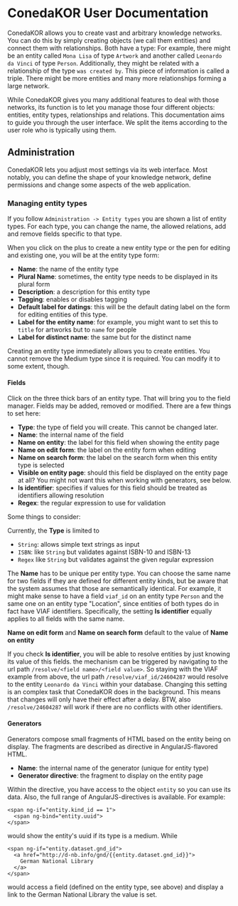 # ConedaKOR User Documentation

ConedaKOR allows you to create vast and arbitrary knowledge networks. You can do
this by simply creating objects (we call them entities) and connect them with
relationships. Both have a type: For example, there might be an entity called
`Mona Lisa` of type `Artwork` and another called `Leonardo da Vinci` of type
`Person`. Additionally, they might be related with a relationship of the type
`was created by`. This piece of information is called a triple. There might be
more entities and many more relationships forming a large network.

While ConedaKOR gives you many additional features to deal with those networks,
its function is to let you manage those four different objects: entities, entity
types, relationships and relations. This documentation aims to guide you through
the user interface. We split the items according to the user role who is
typically using them.

<!-- ## Searching, reading, exploring -->

<!-- ## Editing and relating -->

<!-- ## General features -->

## Administration

ConedaKOR lets you adjust most settings via its web interface. Most notably, you
can define the shape of your knowledge network, define permissions and change
some aspects of the web application.

### Managing entity types

If you follow `Administration -> Entity types` you are shown a list of entity
types. For each type, you can change the name, the allowed relations, add and
remove fields specific to that type.

When you click on the plus to create a new entity type or the pen for editing
and existing one, you will be at the entity type form:

* **Name**: the name of the entity type
* **Plural Name**: sometimes, the entity type needs to be displayed in its
  plural form
* **Description**: a description for this entity type
* **Tagging**: enables or disables tagging
* **Default label for datings**: this will be the default dating label on the
  form for editing entities of this type.
* **Label for the entity name**: for example, you might want to set this to
  `title` for artworks but to `name` for people
* **Label for distinct name**: the same but for the distinct name

Creating an entity type immediately allows you to create entities. You cannot
remove the Medium type since it is required. You can modify it to some extent,
though.

#### Fields

Click on the three thick bars of an entity type. That will bring you to the
field manager. Fields may be added, removed or modified. There are a few things
to set here:

* **Type**: the type of field you will create. This cannot be changed later.
* **Name**: the internal name of the field
* **Name on entity**: the label for this field when showing the entity page
* **Name on edit form**: the label on the entity form when editing
* **Name on search form**: the label on the search form when this entity type is
  selected
* **Visible on entity page**: should this field be displayed on the entity page
  at all? You might not want this when working with generators, see below.
* **Is identifier**: specifies if values for this field should be treated as
  identifiers allowing resolution
* **Regex**: the regular expression to use for validation

Some things to consider:

Currently, the **Type** is limited to

* `String`: allows simple text strings as input
* `ISBN`: like `String` but validates against ISBN-10 and ISBN-13
* `Regex` like `String` but validates against the given regular expression

The **Name** has to be unique per entity type. You can choose the same name for
two fields if they are defined for different entity kinds, but be aware that the
system assumes that those are semantically identical. For example, it might make
sense to have a field `viaf_id` on an entity type `Person` and the same one on
an entity type "Location", since entities of both types do in fact have VIAF
identifiers. Specifically, the setting **Is identifier** equally applies to all
fields with the same name.

**Name on edit form** and **Name on search form** default to the value of **Name 
on entity**

If you check **Is identifier**, you will be able to resolve entities by just
knowing its value of this fields. the mechanism can be triggered by navigating
to the url path `/resolve/<field name>/<field value>`. So staying with the VIAF
example from above, the url path `/resolve/viaf_id/24604287` would resolve to
the entity `Leonardo da Vinci` within your database. Changing this setting is an
complex task that ConedaKOR does in the background. This means that changes will
only have their effect after a delay. BTW, also `/resolve/24604287` will work if
there are no conflicts with other identifiers.

#### Generators

Generators compose small fragments of HTML based on the entity being on display.
The fragments are described as directive in AngularJS-flavored HTML.

* **Name**: the internal name of the generator (unique for entity type)
* **Generator directive**: the fragment to display on the entity page

Within the directive, you have access to the object `entity` so you can use its
data. Also, the full range of AngularJS-directives is available. For example:

    <span ng-if="entity.kind_id == 1">
      <span ng-bind="entity.uuid">
    </span>

would show the entity's uuid if its type is a medium. While

    <span ng-if="entity.dataset.gnd_id">
      <a href="http://d-nb.info/gnd/{{entity.dataset.gnd_id}}">
        German National Library
      </a>
    </span>

would access a field (defined on the entity type, see above) and display a link
to the German National Library the value is set.

<!-- ### Application settings -->

